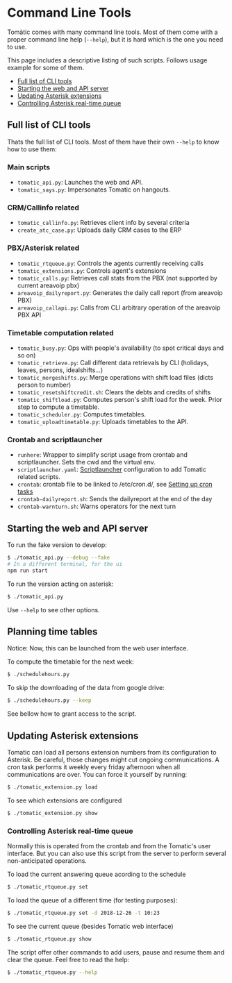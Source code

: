 # Command Line Tools

Tomàtic comes with many command line tools.
Most of them come with a proper command line help (`--help`),
but it is hard which is the one you need to use.

This page includes a descriptive listing of such scripts.
Follows usage example for some of them.

- [Full list of CLI tools](#full-list-of-cli-tools)
- [Starting the web and API server](#starting-the-web-and-api-server)
- [Updating Asterisk extensions](#updating-asterisk-extensions)
- [Controlling Asterisk real-time queue](#controlling-asterisk-real-time-queue)

## Full list of CLI tools

Thats the full list of CLI tools.
Most of them have their own `--help` to know how to use them:

### Main scripts

- `tomatic_api.py`: Launches the web and API.
- `tomatic_says.py`: Impersonates Tomatic on hangouts.

### CRM/Callinfo related

- `tomatic_callinfo.py`: Retrieves client info by several criteria
- `create_atc_case.py`: Uploads daily CRM cases to the ERP

### PBX/Asterisk related

- `tomatic_rtqueue.py`: Controls the agents currently receiving calls
- `tomatic_extensions.py`: Controls agent's extensions
- `tomatic_calls.py`: Retrieves call stats from the PBX (not supported by current areavoip pbx)
- `areavoip_dailyreport.py`: Generates the daily call report (from areavoip PBX)
- `areavoip_callapi.py`: Calls from CLI arbitrary operation of the areavoip PBX API

### Timetable computation related

- `tomatic_busy.py`: Ops with people's availability (to spot critical days and so on)
- `tomatic_retrieve.py`: Call different data retrievals by CLI (holidays, leaves, persons, idealshifts...)
- `tomatic_mergeshifts.py`: Merge operations with shift load files (dicts person to number)
- `tomatic_resetshiftcredit.sh`: Clears the debts and credits of shifts
- `tomatic_shiftload.py`: Computes person's shift load for the week. Prior step to compute a timetable.
- `tomatic_scheduler.py`: Computes timetables.
- `tomatic_uploadtimetable.py`: Uploads timetables to the API.

### Crontab and scriptlauncher

- `runhere`: Wrapper to simplify script usage from crontab and scriptlauncher. Sets the cwd and the virtual env.
- `scriptlauncher.yaml`: [Scriptlauncher](http://github.com/som-energia/scriptlauncher) configuration to add Tomatic related scripts.
- `crontab`: crontab file to be linked to /etc/cron.d/, see [Setting up cron tasks](#setting-up-cron-tasks)
- `crontab-dailyreport.sh`: Sends the dailyreport at the end of the day
- `crontab-warnturn.sh`: Warns operators for the next turn



## Starting the web and API server

To run the fake version to develop:

```bash
$ ./tomatic_api.py --debug --fake
# In a different terminal, for the ui
npm run start
```

To run the version acting on asterisk:

```bash
$ ./tomatic_api.py
```

Use `--help` to see other options.

## Planning time tables

Notice: Now, this can be launched from the web user interface.

To compute the timetable for the next week:

```bash
$ ./schedulehours.py
```

To skip the downloading of the data from google drive:

```bash
$ ./schedulehours.py --keep
```

See bellow how to grant access to the script.
## Updating Asterisk extensions

Tomatic can load all persons extension numbers from its configuration to Asterisk.
Be careful, those changes might cut ongoing communications.
A cron task performs it weekly every friday afternoon when all communications are over.
You can force it yourself by running:

```bash
$ ./tomatic_extension.py load
```
To see which extensions are configured

```bash
$ ./tomatic_extension.py show
```

### Controlling Asterisk real-time queue

Normally this is operated from the crontab and from the Tomatic's user interface.
But you can also use this script from the server to perform several non-anticipated operations.

To load the current answering queue acording to the schedule
```bash
$ ./tomatic_rtqueue.py set
```

To load the queue of a different time (for testing purposes):
```bash
$ ./tomatic_rtqueue.py set -d 2018-12-26 -t 10:23
```
To see the current queue (besides Tomatic web interface)

```bash
$ ./tomatic_rtqueue.py show
```
The script offer other commands to add users, pause and resume them and clear the queue.
Feel free to read the help:

```bash
$ ./tomatic_rtqueue.py --help
```



